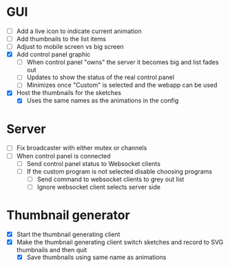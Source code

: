 

GUI
===

- [ ] Add a live icon to indicate current animation
- [ ] Add thumbnails to the list items
- [ ] Adjust to mobile screen vs big screen
- [x] Add control panel graphic
    - [ ] When control panel "owns" the server it becomes big and list fades out
    - [ ] Updates to show the status of the real control panel
    - [ ] Minimizes once "Custom" is selected and the webapp can be used
- [x] Host the thumbnails for the sketches
    - [x] Uses the same names as the animations in the config

Server
======

- [ ] Fix broadcaster with either mutex or channels
- [ ] When control panel is connected
    - [ ] Send control panel status to Websocket clients
    - [ ] If the custom program is not selected disable choosing programs
        - [ ] Send command to websocket clients to grey out list
        - [ ] Ignore websocket client selects server side

Thumbnail generator
===================

- [x] Start the thumbnail generating client
- [x] Make the thumbnail generating client switch sketches and record to SVG thumbnails and then quit
    - [x] Save thumbnails using same name as animations
